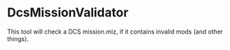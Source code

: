 # DcsMissionValidator
This tool will check a DCS mission.miz, if it contains invalid mods (and other things).
